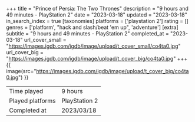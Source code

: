 +++
title = "Prince of Persia: The Two Thrones"
description = "9 hours and 49 minutes - PlayStation 2"
date = "2023-03-18"
updated = "2023-03-18"
in_search_index = true
[taxonomies]
platforms = ['playstation 2']
rating = []
genres = ['platform', "hack and slash/beat 'em up", 'adventure']
[extra]
subtitle = "9 hours and 49 minutes - PlayStation 2"
completed_at = "2023-03-18"
url_cover_small = "https://images.igdb.com/igdb/image/upload/t_cover_small/co4ta0.jpg"
url_cover_big = "https://images.igdb.com/igdb/image/upload/t_cover_big/co4ta0.jpg"
+++
{{ image(src="https://images.igdb.com/igdb/image/upload/t_cover_big/co4ta0.jpg") }}

|              |            |
| ------------ | ---------- |
| Time played  | 9 hours |
| Played platforms    | PlayStation 2 |
| Completed at | 2023/03/18 |


